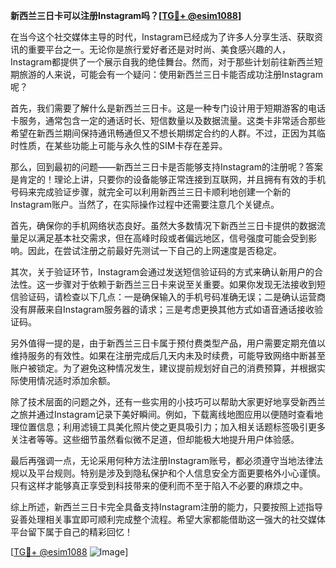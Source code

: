 **新西兰三日卡可以注册Instagram吗？[[TG💪+ @esim1088](https://t.me/s/esim1088)]**

在当今这个社交媒体主导的时代，Instagram已经成为了许多人分享生活、获取资讯的重要平台之一。无论你是旅行爱好者还是对时尚、美食感兴趣的人，Instagram都提供了一个展示自我的绝佳舞台。然而，对于那些计划前往新西兰短期旅游的人来说，可能会有一个疑问：使用新西兰三日卡能否成功注册Instagram呢？

首先，我们需要了解什么是新西兰三日卡。这是一种专门设计用于短期游客的电话卡服务，通常包含一定的通话时长、短信数量以及数据流量。这类卡非常适合那些希望在新西兰期间保持通讯畅通但又不想长期绑定合约的人群。不过，正因为其临时性质，在某些功能上可能与永久性的SIM卡存在差异。

那么，回到最初的问题——新西兰三日卡是否能够支持Instagram的注册呢？答案是肯定的！理论上讲，只要你的设备能够正常连接到互联网，并且拥有有效的手机号码来完成验证步骤，就完全可以利用新西兰三日卡顺利地创建一个新的Instagram账户。当然了，在实际操作过程中还需要注意几个关键点。

首先，确保你的手机网络状态良好。虽然大多数情况下新西兰三日卡提供的数据流量足以满足基本社交需求，但在高峰时段或者偏远地区，信号强度可能会受到影响。因此，在尝试注册之前最好先测试一下自己的上网速度是否稳定。

其次，关于验证环节，Instagram会通过发送短信验证码的方式来确认新用户的合法性。这一步骤对于依赖于新西兰三日卡来说至关重要。如果你发现无法接收到短信验证码，请检查以下几点：一是确保输入的手机号码准确无误；二是确认运营商没有屏蔽来自Instagram服务器的请求；三是考虑更换其他方式如语音通话接收验证码。

另外值得一提的是，由于新西兰三日卡属于预付费类型产品，用户需要定期充值以维持服务的有效性。如果在注册完成后几天内未及时续费，可能导致网络中断甚至账户被锁定。为了避免这种情况发生，建议提前规划好自己的消费预算，并根据实际使用情况适时添加余额。

除了技术层面的问题之外，还有一些实用的小技巧可以帮助大家更好地享受新西兰之旅并通过Instagram记录下美好瞬间。例如，下载离线地图应用以便随时查看地理位置信息；利用滤镜工具美化照片使之更具吸引力；加入相关话题标签吸引更多关注者等等。这些细节虽然看似微不足道，但却能极大地提升用户体验感。

最后再强调一点，无论采用何种方法注册Instagram账号，都必须遵守当地法律法规以及平台规则。特别是涉及到隐私保护和个人信息安全方面更要格外小心谨慎。只有这样才能够真正享受到科技带来的便利而不至于陷入不必要的麻烦之中。

综上所述，新西兰三日卡完全具备支持Instagram注册的能力，只要按照上述指导妥善处理相关事宜即可顺利完成整个流程。希望大家都能借助这一强大的社交媒体平台留下属于自己的精彩回忆！

[[TG💪+ @esim1088](https://t.me/s/esim1088) ![Image](https://i.postimg.cc/4NQfJmqS/Snipaste-2025-05-13-00-14-12.png)]